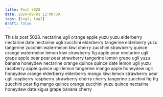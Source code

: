 ```yaml
---
title: Post 5028
date: 2024-09-01 12:00:00
tags: [tag1, tag2]
draft: false
---
```

This is post 5028.
nectarine
ugli
orange
apple
yuzu
yuzu
elderberry
nectarine
date
nectarine
ugli
zucchini
elderberry
tangerine
elderberry
yuzu
tangerine
zucchini
watermelon
kiwi
cherry
zucchini
strawberry
quince
orange
watermelon
lemon
kiwi
strawberry
fig
apple
pear
nectarine
ugli
grape
apple
pear
pear
pear
strawberry
tangerine
lemon
grape
ugli
yuzu
banana
honeydew
nectarine
orange
quince
quince
date
lemon
ugli
yuzu
raspberry
apple
quince
ugli
lemon
tangerine
mango
apple
honeydew
ugli
honeydew
orange
elderberry
elderberry
mango
kiwi
lemon
strawberry
pear
ugli
raspberry
raspberry
strawberry
cherry
cherry
tangerine
zucchini
fig
fig
zucchini
pear
fig
mango
quince
orange
zucchini
yuzu
quince
nectarine
honeydew
date
xigua
grape
banana
cherry
